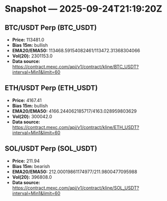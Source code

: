 # Snapshot — 2025-09-24T21:19:20Z

## BTC/USDT Perp (BTC_USDT)
- **Price:** 113481.0
- **Bias 15m:** bullish
- **EMA20/EMA50:** 113468.59154082461/113472.31368304066
- **Vol(20):** 2301153.0
- **Data source:** https://contract.mexc.com/api/v1/contract/kline/BTC_USDT?interval=Min1&limit=60

## ETH/USDT Perp (ETH_USDT)
- **Price:** 4167.41
- **Bias 15m:** bullish
- **EMA20/EMA50:** 4166.244062185717/4163.028959803629
- **Vol(20):** 300042.0
- **Data source:** https://contract.mexc.com/api/v1/contract/kline/ETH_USDT?interval=Min1&limit=60

## SOL/USDT Perp (SOL_USDT)
- **Price:** 211.94
- **Bias 15m:** bearish
- **EMA20/EMA50:** 212.00019861174977/211.9800477095988
- **Vol(20):** 396808.0
- **Data source:** https://contract.mexc.com/api/v1/contract/kline/SOL_USDT?interval=Min1&limit=60
